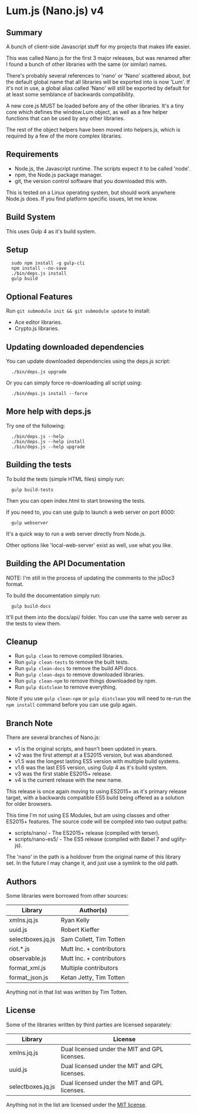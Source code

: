 # Lum.js (Nano.js) v4

## Summary

A bunch of client-side Javascript stuff for my projects that makes life easier.

This was called Nano.js for the first 3 major releases, but was renamed after I 
found a bunch of other libraries with the same (or similar) names.

There's probably several references to 'nano' or 'Nano' scattered about,
but the default global name that all libraries will be exported into is now 
'Lum'. If it's not in use, a global alias called 'Nano' will still be
exported by default for at least some semblance of backwards compatibility.

A new core.js MUST be loaded before any of the other libraries.
It's a tiny core which defines the window.Lum object, as well as a few
helper functions that can be used by any other libraries.

The rest of the object helpers have been moved into helpers.js, which is
required by a few of the more complex libraries.

## Requirements

* Node.js, the Javascript runtime. The scripts expect it to be called 'node'.
* npm, the Node.js package manager.
* git, the version control software that you downloaded this with.

This is tested on a Linux operating system, but should work anywhere Node.js does. If you find platform specific issues, let me know.

## Build System

This uses Gulp 4 as it's build system.

## Setup

```
  sudo npm install -g gulp-cli
  npm install --no-save
  ./bin/deps.js install
  gulp build
```

## Optional Features

Run `git submodule init && git submodule update` to install:

* Ace editor libraries.
* Crypto.js libraries.

## Updating downloaded dependencies

You can update downloaded dependencies using the deps.js script:

```
  ./bin/deps.js upgrade
```

Or you can simply force re-downloading all script using:

```
  ./bin/deps.js install --force
```

## More help with deps.js

Try one of the following:

```
  ./bin/deps.js --help
  ./bin/deps.js --help install
  ./bin/deps.js --help upgrade
```

## Building the tests

To build the tests (simple HTML files) simply run:

```
  gulp build-tests
```

Then you can open index.html to start browsing the tests.

If you need to, you can use gulp to launch a web server on port 8000:

```
  gulp webserver
```

It's a quick way to run a web server directly from Node.js.

Other options like 'local-web-server' exist as well, use what you like.

## Building the API Documentation

NOTE: I'm still in the process of updating the comments to the jsDoc3 format.

To build the documentation simply run:

```
  gulp build-docs
```

It'll put them into the docs/api/ folder. You can use the same web server
as the tests to view them.

## Cleanup

* Run `gulp clean` to remove compiled libraries.
* Run `gulp clean-tests` to remove the built tests.
* Run `gulp clean-docs` to remove the build API docs.
* Run `gulp clean-deps` to remove downloaded libraries.
* Run `gulp clean-npm` to remove things downloaded by npm.
* Run `gulp distclean` to remove everything.

Note if you use `gulp clean-npm` or `gulp distclean` you will need to
re-run the `npm install` command before you can use gulp again.

## Branch Note

There are several branches of Nano.js:

* v1 is the original scripts, and hasn't been updated in years.
* v2 was the first attempt at a ES2015 version, but was abandoned.
* v1.5 was the longest lasting ES5 version with multiple build systems.
* v1.6 was the last ES5 version, using Gulp 4 as it's build system.
* v3 was the first stable ES2015+ release.
* v4 is the current release with the new name.

This release is once again moving to using ES2015+ as it's primary release
target, with a backwards compatible ES5 build being offered as a solution for
older browsers.

This time I'm not using ES Modules, but am using classes and other ES2015+
features. The source code will be compiled into two output paths:

* scripts/nano/ - The ES2015+ release (compiled with terser).
* scripts/nano-es5/ - The ES5 release (compiled with Babel 7 and uglify-js).

The 'nano' in the path is a holdover from the original name of this library set.
In the future I may change it, and just use a symlink to the old path.

## Authors

Some libraries were borrowed from other sources:

| Library            | Author(s)                           |
| ------------------ | ----------------------------------- |
| xmlns.jq.js        | Ryan Kelly                          |
| uuid.js            | Robert Kieffer                      |
| selectboxes.jq.js  | Sam Collett, Tim Totten             |
| riot.\*.js         | Mutt Inc. + contributors            |
| observable.js      | Mutt Inc. + contributors            |
| format_xml.js      | Multiple contributors               |
| format_json.js     | Ketan Jetty, Tim Totten             |

Anything not in that list was written by Tim Totten.

## License

Some of the libraries written by third parties are licensed separately:

| Library     | License                                             |
| ----------- | --------------------------------------------------- |
| xmlns.jq.js | Dual licensed under the MIT and GPL licenses.       |
| uuid.js     | Dual licensed under the MIT and GPL licenses.       |
| selectboxes.jq.js | Dual licensed under the MIT and GPL licenses. |

Anything not in the list are licensed under the [MIT license](https://spdx.org/licenses/MIT.html).

